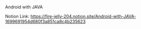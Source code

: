Android with JAVA

Notion Link:
https://fire-jelly-204.notion.site/Android-with-JAVA-1699691954d680f3a851ca8c4b235623

